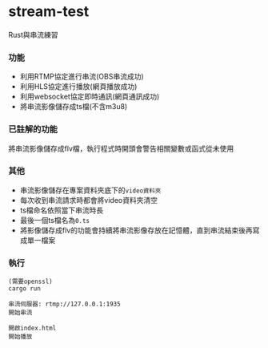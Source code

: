 # stream-test

Rust與串流練習

### 功能

- 利用RTMP協定進行串流(OBS串流成功)
- 利用HLS協定進行播放(網頁播放成功)
- 利用websocket協定即時通訊(網頁通訊成功)
- 將串流影像儲存成ts檔(不含m3u8)

### 已註解的功能

將串流影像儲存成flv檔，執行程式時開頭會警告相關變數或函式從未使用

### 其他

- 串流影像儲存在專案資料夾底下的`video資料夾`
- 每次收到串流請求時都會將video資料夾清空
- ts檔命名依照當下串流時長
- 最後一個ts檔名為`0.ts`
- 將影像儲存成flv的功能會持續將串流影像存放在記憶體，直到串流結束後再寫成單一檔案

### 執行
```
(需要openssl)
cargo run

串流伺服器: rtmp://127.0.0.1:1935
開始串流

開啟index.html
開始播放
```
